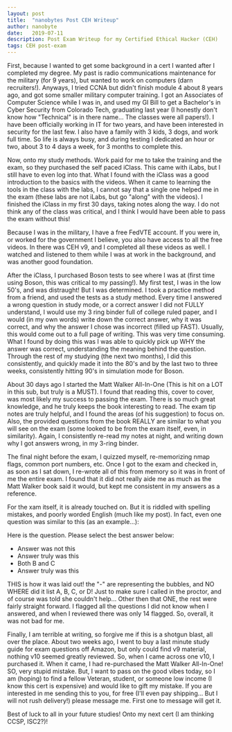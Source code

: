 ```yaml
---
layout: post
title:  "nanobytes Post CEH Writeup"
author: nanobyte
date:   2019-07-11
description: Post Exam Writeup for my Certified Ethical Hacker (CEH)
tags: CEH post-exam
---
```


First, because I wanted to get some background in a cert I wanted after I completed my degree. My past is radio communications maintenance for the military (for 9 years), but wanted to work on computers (darn recruiters!). Anyways, I tried CCNA but didn't finish module 4 about 8 years ago, and got some smaller military computer training. I got an Associates of Computer Science while I was in, and used my GI Bill to get a Bachelor's in Cyber Security from Colorado Tech, graduating last year (I honestly don't know how "Technical" is in there name... The classes were all papers!). I have been officially working in IT for two years, and have been interested in security for the last few. I also have a family with 3 kids, 3 dogs, and work full time. So life is always busy, and during testing I dedicated an hour or two, about 3 to 4 days a week, for 3 months to complete this.

Now, onto my study methods. Work paid for me to take the training and the exam, so they purchased the self paced iClass. This came with iLabs, but I still have to even log into that. What I found with the iClass was a good introduction to the basics with the videos. When it came to learning the tools in the class with the labs, I cannot say that a single one helped me in the exam (these labs are not iLabs, but go "along" with the videos). I finished the iClass in my first 30 days, taking notes along the way. I do not think any of the class was critical, and I think I would have been able to pass the exam without this!

Because I was in the military, I have a free FedVTE account. If you were in, or worked for the government I believe, you also have access to all the free videos. In there was CEH v9, and I completed all these videos as well. I watched and listened to them while I was at work in the background, and was another good foundation.

After the iClass, I purchased Boson tests to see where I was at (first time using Boson, this was critical to my passing!). My first test, I was in the low 50's, and was distraught! But I was determined. I took a practice method from a friend, and used the tests as a study method. Every time I answered a wrong question in study mode, or a correct answer I did not FULLY understand, I would use my 3 ring binder full of college ruled paper, and I would (in my own words) write down the correct answer, why it was correct, and why the answer I chose was incorrect (filled up FAST). Usually, this would come out to a full page of writing. This was very time consuming. What I found by doing this was I was able to quickly pick up WHY the answer was correct, understanding the meaning behind the question. Through the rest of my studying (the next two months), I did this consistently, and quickly made it into the 80's and by the last two to three weeks, consistently hitting 90's in simulation mode for Boson.

About 30 days ago I started the Matt Walker All-In-One (This is hit on a LOT in this sub, but truly is a MUST). I found that reading this, cover to cover, was most likely my success to passing the exam. There is so much great knowledge, and he truly keeps the book interesting to read. The exam tip notes are truly helpful, and I found the areas (of his suggestion) to focus on. Also, the provided questions from the book REALLY are similar to what you will see on the exam (some looked to be from the exam itself, even, in similarity). Again, I consistently re-read my notes at night, and writing down why I got answers wrong, in my 3-ring binder.

The final night before the exam, I quizzed myself, re-memorizing nmap flags, common port numbers, etc. Once I got to the exam and checked in, as soon as I sat down, I re-wrote all of this from memory so it was in front of me the entire exam. I found that it did not really aide me as much as the Matt Walker book said it would, but kept me consistent in my answers as a reference.

For the xam itself, it is already touched on. But it is riddled with spelling mistakes, and poorly worded English (much like my post). In fact, even one question was similar to this (as an example...):


Here is the question. Please select the best answer below:

- Answer was not this
- Answer truly was this
- Both B and C
- Answer truly was this

THIS is how it was laid out! the "-" are representing the bubbles, and NO WHERE did it list A, B, C, or D! Just to make sure I called in the proctor, and of course was told she couldn't help... Other then that ONE, the rest were fairly straight forward. I flagged all the questions I did not know when I answered, and when I reviewed there was only 14 flagged. So, overall, it was not bad for me.

Finally, I am terrible at writing, so forgive me if this is a shotgun blast, all over the place. About two weeks ago, I went to buy a last minute study guide for exam questions off Amazon, but only could find v9 material, nothing v10 seemed greatly reviewed. So, when I came across one v10, I purchased it. When it came, I had re-purchased the Matt Walker All-In-One! SO, very stupid mistake. But, I want to pass on the good vibes today, so I am (hoping) to find a fellow Veteran, student, or someone low income (I know this cert is expensive) and would like to gift my mistake. If you are interested in me sending this to you, for free (I'll even pay shipping... But I will not rush delivery!) please message me. First one to message will get it.

Best of luck to all in your future studies! Onto my next cert (I am thinking CCSP, ISC2?)!
